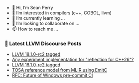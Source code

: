 - 👋 Hi, I’m Sean Perry
- 👀 I’m interested in compilers (c++, COBOL, llvm)
- 🌱 I’m currently learning ...
- 💞️ I’m looking to collaborate on ...
- 📫 How to reach me ...

<!---
s66perry/s66perry is a ✨ special ✨ repository because its `README.md` (this file) appears on your GitHub profile.
You can click the Preview link to take a look at your changes.
--->
### 📕 Latest LLVM Discourse Posts

<!-- DISCOURSE-LLVM:START -->
- [LLVM 18.1.0-rc2 tagged](https://discourse.llvm.org/t/llvm-18-1-0-rc2-tagged/76853#post_14)
- [Any experiment implementation for &quot;reflection for C++26&quot;?](https://discourse.llvm.org/t/any-experiment-implementation-for-reflection-for-c-26/77157#post_4)
- [LLVM 18.1.0-rc2 tagged](https://discourse.llvm.org/t/llvm-18-1-0-rc2-tagged/76853#post_13)
- [TOSA reference model from MLIR using EmitC](https://discourse.llvm.org/t/tosa-reference-model-from-mlir-using-emitc/4799#post_17)
- [RFC: Future of Windows pre-commit CI](https://discourse.llvm.org/t/rfc-future-of-windows-pre-commit-ci/76840?page=3#post_57)
<!-- DISCOURSE-LLVM:END -->
